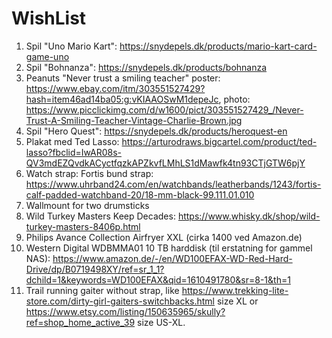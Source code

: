 # WishList
1. Spil "Uno Mario Kart": https://snydepels.dk/products/mario-kart-card-game-uno
3. Spil "Bohnanza": https://snydepels.dk/products/bohnanza
4. Peanuts "Never trust a smiling teacher" poster: https://www.ebay.com/itm/303551527429?hash=item46ad14ba05:g:vKIAAOSwM1depeJc, photo: https://www.picclickimg.com/d/w1600/pict/303551527429_/Never-Trust-A-Smiling-Teacher-Vintage-Charlie-Brown.jpg
5. Spil "Hero Quest": https://snydepels.dk/products/heroquest-en
5. Plakat med Ted Lasso: https://arturodraws.bigcartel.com/product/ted-lasso?fbclid=IwAR08s-QV3mdEZQvdkACyctfqzkAPZkvfLMhLS1dMawfk4tn93CTjGTW6pjY
6. Watch strap: Fortis bund strap: https://www.uhrband24.com/en/watchbands/leatherbands/1243/fortis-calf-padded-watchband-20/18-mm-black-99.111.01.010
7. Wallmount for two drumsticks
8. Wild Turkey Masters Keep Decades: https://www.whisky.dk/shop/wild-turkey-masters-8406p.html
9. Philips Avance Collection Airfryer XXL (cirka 1400 ved Amazon.de)
10. Western Digital WDBMMA01 10 TB harddisk (til erstatning for gammel NAS): https://www.amazon.de/-/en/WD100EFAX-WD-Red-Hard-Drive/dp/B0719498XY/ref=sr_1_1?dchild=1&keywords=WD100EFAX&qid=1610491780&sr=8-1&th=1
11. Trail running gaiter without strap, like https://www.trekking-lite-store.com/dirty-girl-gaiters-switchbacks.html size XL or https://www.etsy.com/listing/150635965/skully?ref=shop_home_active_39 size US-XL.
